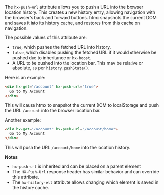 The `hx-push-url` attribute allows you to push a URL into the browser location history. This creates a new history entry, allowing navigation with the browser's back and forward buttons. htmx snapshots the current DOM and saves it into its history cache, and restores from this cache on navigation.

The possible values of this attribute are:

- `true`, which pushes the fetched URL into history.
- `false`, which disables pushing the fetched URL if it would otherwise be pushed due to inheritance or `hx-boost`.
- A URL to be pushed into the location bar. This may be relative or absolute, as per `history.pushState()`.

Here is an example:

```html
<div hx-get="/account" hx-push-url="true">
  Go to My Account
</div>
```

This will cause htmx to snapshot the current DOM to localStorage and push the URL `/account` into the browser location bar.

Another example:

```html
<div hx-get="/account" hx-push-url="/account/home">
  Go to My Account
</div>
```

This will push the URL `/account/home` into the location history.

**Notes**

- `hx-push-url` is inherited and can be placed on a parent element
- The `HX-Push-Url` response header has similar behavior and can override this attribute.
- The `hx-history-elt` attribute allows changing which element is saved in the history cache.
